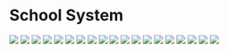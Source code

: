 # School System

<img src="discover/1.jpeg">
<img src="discover/2.jpeg">
<img src="discover/3.jpeg">
<img src="discover/4.jpg">
<img src="discover/5.jpg">
<img src="discover/6.jpeg">
<img src="discover/7.jpg">
<img src="discover/8.jpg">
<img src="discover/9.jpg">
<img src="discover/10.jpg">
<img src="discover/11.jpg">
<img src="discover/12.jpg">
<img src="discover/14.jpg">
<img src="discover/15.jpeg">
<img src="discover/16.jpeg">
<img src="discover/17.jpeg">
<img src="9.jpeg">
<img src="10.jpeg">
<img src="11.jpeg">
<!-- <img src="11.jpeg"> -->
